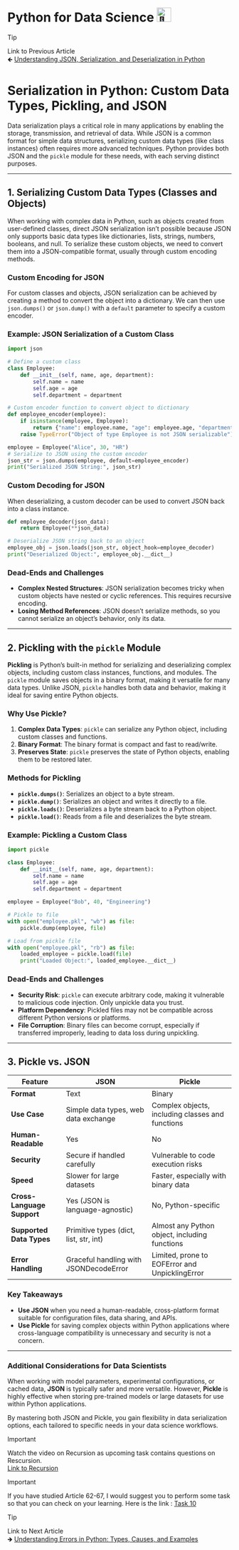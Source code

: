 # Python for Data Science <picture> <source srcset="https://fonts.gstatic.com/s/e/notoemoji/latest/1f40d/512.webp" type="image/webp"> <img src="https://fonts.gstatic.com/s/e/notoemoji/latest/1f40d/512.gif" alt="🐍" width="32" height="32"> </picture>

> [!TIP]  
> Link to Previous Article  
> 🡸 [Understanding JSON, Serialization, and Deserialization in Python](/File%20Handling/Articles/66_json.md)

# Serialization in Python: Custom Data Types, Pickling, and JSON

Data serialization plays a critical role in many applications by enabling the storage, transmission, and retrieval of data. While JSON is a common format for simple data structures, serializing custom data types (like class instances) often requires more advanced techniques. Python provides both JSON and the `pickle` module for these needs, with each serving distinct purposes.

---

## 1. Serializing Custom Data Types (Classes and Objects)

When working with complex data in Python, such as objects created from user-defined classes, direct JSON serialization isn’t possible because JSON only supports basic data types like dictionaries, lists, strings, numbers, booleans, and null. To serialize these custom objects, we need to convert them into a JSON-compatible format, usually through custom encoding methods.

### Custom Encoding for JSON

For custom classes and objects, JSON serialization can be achieved by creating a method to convert the object into a dictionary. We can then use `json.dumps()` or `json.dump()` with a `default` parameter to specify a custom encoder.

### Example: JSON Serialization of a Custom Class
```python
import json

# Define a custom class
class Employee:
    def __init__(self, name, age, department):
        self.name = name
        self.age = age
        self.department = department

# Custom encoder function to convert object to dictionary
def employee_encoder(employee):
    if isinstance(employee, Employee):
        return {"name": employee.name, "age": employee.age, "department": employee.department}
    raise TypeError("Object of type Employee is not JSON serializable")

employee = Employee("Alice", 30, "HR")
# Serialize to JSON using the custom encoder
json_str = json.dumps(employee, default=employee_encoder)
print("Serialized JSON String:", json_str)
```

### Custom Decoding for JSON
When deserializing, a custom decoder can be used to convert JSON back into a class instance.

```python
def employee_decoder(json_data):
    return Employee(**json_data)

# Deserialize JSON string back to an object
employee_obj = json.loads(json_str, object_hook=employee_decoder)
print("Deserialized Object:", employee_obj.__dict__)
```

### Dead-Ends and Challenges
- **Complex Nested Structures**: JSON serialization becomes tricky when custom objects have nested or cyclic references. This requires recursive encoding.
- **Losing Method References**: JSON doesn’t serialize methods, so you cannot serialize an object’s behavior, only its data.

---

## 2. Pickling with the `pickle` Module

**Pickling** is Python’s built-in method for serializing and deserializing complex objects, including custom class instances, functions, and modules. The `pickle` module saves objects in a binary format, making it versatile for many data types. Unlike JSON, `pickle` handles both data and behavior, making it ideal for saving entire Python objects.

### Why Use Pickle?
1. **Complex Data Types**: `pickle` can serialize any Python object, including custom classes and functions.
2. **Binary Format**: The binary format is compact and fast to read/write.
3. **Preserves State**: `pickle` preserves the state of Python objects, enabling them to be restored later.

### Methods for Pickling
- **`pickle.dumps()`**: Serializes an object to a byte stream.
- **`pickle.dump()`**: Serializes an object and writes it directly to a file.
- **`pickle.loads()`**: Deserializes a byte stream back to a Python object.
- **`pickle.load()`**: Reads from a file and deserializes the byte stream.

### Example: Pickling a Custom Class
```python
import pickle

class Employee:
    def __init__(self, name, age, department):
        self.name = name
        self.age = age
        self.department = department

employee = Employee("Bob", 40, "Engineering")

# Pickle to file
with open("employee.pkl", "wb") as file:
    pickle.dump(employee, file)

# Load from pickle file
with open("employee.pkl", "rb") as file:
    loaded_employee = pickle.load(file)
    print("Loaded Object:", loaded_employee.__dict__)
```

### Dead-Ends and Challenges
- **Security Risk**: `pickle` can execute arbitrary code, making it vulnerable to malicious code injection. Only unpickle data you trust.
- **Platform Dependency**: Pickled files may not be compatible across different Python versions or platforms.
- **File Corruption**: Binary files can become corrupt, especially if transferred improperly, leading to data loss during unpickling.

---

## 3. Pickle vs. JSON

| Feature                    | JSON                                       | Pickle                                          |
|----------------------------|--------------------------------------------|-------------------------------------------------|
| **Format**                 | Text                                       | Binary                                          |
| **Use Case**               | Simple data types, web data exchange       | Complex objects, including classes and functions|
| **Human-Readable**         | Yes                                        | No                                              |
| **Security**               | Secure if handled carefully                | Vulnerable to code execution risks              |
| **Speed**                  | Slower for large datasets                  | Faster, especially with binary data             |
| **Cross-Language Support** | Yes (JSON is language-agnostic)            | No, Python-specific                             |
| **Supported Data Types**   | Primitive types (dict, list, str, int)     | Almost any Python object, including functions   |
| **Error Handling**         | Graceful handling with JSONDecodeError     | Limited, prone to EOFError and UnpicklingError  |

### Key Takeaways
- **Use JSON** when you need a human-readable, cross-platform format suitable for configuration files, data sharing, and APIs.
- **Use Pickle** for saving complex objects within Python applications where cross-language compatibility is unnecessary and security is not a concern.

---

### Additional Considerations for Data Scientists

When working with model parameters, experimental configurations, or cached data, **JSON** is typically safer and more versatile. However, **Pickle** is highly effective when storing pre-trained models or large datasets for use within Python applications.

By mastering both JSON and Pickle, you gain flexibility in data serialization options, each tailored to specific needs in your data science workflows.

> [!IMPORTANT]  
> Watch the video on Recursion as upcoming task contains questions on Rescursion.  
> [Link to Recursion](https://www.youtube.com/watch?v=9bsK03SlmNM)

> [!IMPORTANT]  
> If you have studied Article 62-67, I would suggest you to perform some task so that you can check on your learning. Here is the link : [Task 10](/File%20Handling/Tasks/task_10.ipynb)

> [!TIP]  
> Link to Next Article  
> 🡺 [Understanding Errors in Python: Types, Causes, and Examples](/Exception%20Handling/Articles/68_errors_in_python.md)